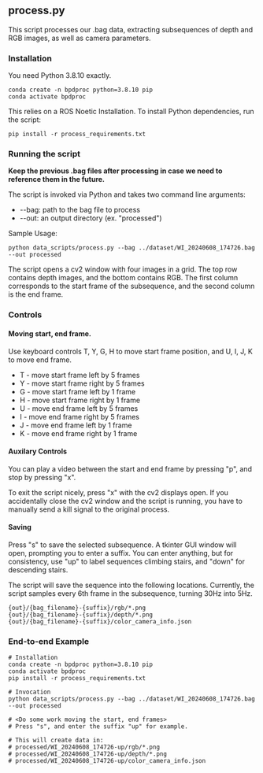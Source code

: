 ## process.py

This script processes our .bag data, extracting subsequences of depth and RGB images, as well as camera parameters.

### Installation

You need Python 3.8.10 exactly.
```
conda create -n bpdproc python=3.8.10 pip
conda activate bpdproc
```

This relies on a ROS Noetic Installation. To install Python dependencies, run the script:
```
pip install -r process_requirements.txt
```

### Running the script

**Keep the previous .bag files after processing in case we need to reference them in the future.**

The script is invoked via Python and takes two command line arguments: 
* --bag: path to the bag file to process
* --out: an output directory (ex. "processed")

Sample Usage:
```
python data_scripts/process.py --bag ../dataset/WI_20240608_174726.bag --out processed
```

The script opens a cv2 window with four images in a grid. The top row contains depth images, and the bottom contains RGB. The first column corresponds to the start frame of the subsequence, and the second column is the end frame.

### Controls

#### Moving start, end frame.

Use keyboard controls T, Y, G, H to move start frame position, and U, I, J, K to move end frame.
* T - move start frame left by 5 frames
* Y - move start frame right by 5 frames
* G - move start frame left by 1 frame
* H - move start frame right by 1 frame
* U - move end frame left by 5 frames
* I - move end frame right by 5 frames
* J - move end frame left by 1 frame
* K - move end frame right by 1 frame

#### Auxilary Controls

You can play a video between the start and end frame by pressing "p", and stop by pressing "x".

To exit the script nicely, press "x" with the cv2 displays open. If you accidentally close the cv2 window and the script is running, you have to manually send a kill signal to the original process.

#### Saving

Press "s" to save the selected subsequence. A tkinter GUI window will open, prompting you to enter a suffix. You can enter anything, but for consistency, use "up" to label sequences climbing stairs, and "down" for descending stairs.

The script will save the sequence into the following locations. Currently, the script samples every 6th frame in the subsequence, turning 30Hz into 5Hz.
```
{out}/{bag_filename}-{suffix}/rgb/*.png
{out}/{bag_filename}-{suffix}/depth/*.png
{out}/{bag_filename}-{suffix}/color_camera_info.json
```

### End-to-end Example
```
# Installation
conda create -n bpdproc python=3.8.10 pip
conda activate bpdproc
pip install -r process_requirements.txt

# Invocation
python data_scripts/process.py --bag ../dataset/WI_20240608_174726.bag --out processed

# <Do some work moving the start, end frames>
# Press "s", and enter the suffix "up" for example.

# This will create data in:
# processed/WI_20240608_174726-up/rgb/*.png
# processed/WI_20240608_174726-up/depth/*.png
# processed/WI_20240608_174726-up/color_camera_info.json
```
